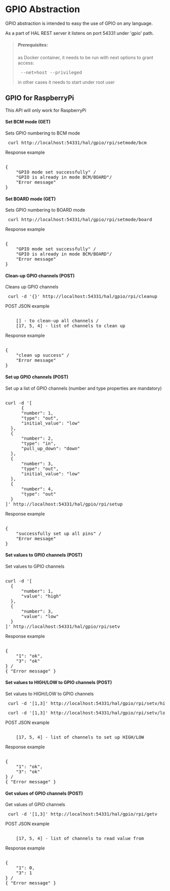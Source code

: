 # GPIO Abstraction

GPIO abstraction is intended to easy the use of GPIO on any language.

As a part of HAL REST server it listens on port 54331 under 'gpio' path.

> ##### Prerequisites:
>
> as Docker container, it needs to be run with next options to grant access:
>
> <pre> --net=host --privileged </pre>
>
> in other cases it needs to start under root user

## GPIO for RaspberryPi

This API will only work for RaspberryPi

#### Set BCM mode (GET)

Sets GPIO numbering to BCM mode

<pre> curl http://localhost:54331/hal/gpio/rpi/setmode/bcm </pre>

Response example

<pre> 
{
    "GPIO mode set successfully" /     
    "GPIO is already in mode BCM/BOARD"/
    "Error message"
} 
</pre>

#### Set BOARD mode (GET)

Sets GPIO numbering to BOARD mode

<pre> curl http://localhost:54331/hal/gpio/rpi/setmode/board </pre>

Response example

<pre> 
{
    "GPIO mode set successfully" / 
    "GPIO is already in mode BCM/BOARD"/
    "Error message"
} 
</pre>

#### Clean-up GPIO channels (POST)

Cleans up GPIO channels

<pre> curl -d '{}' http://localhost:54331/hal/gpio/rpi/cleanup </pre>

POST JSON example

<pre> 
    [] - to clean-up all channels / 
    [17, 5, 4] - list of channels to clean up
</pre>

Response example

<pre> 
{
    "clean up success" / 
    "Error message" 
}
</pre>

#### Set up GPIO channels (POST)

Set up a list of GPIO channels (number and type properties are mandatory)

<pre>  
curl -d '[
      {
      "number": 1,
      "type": "out",
      "initial_value": "low"
  },
  {
      "number": 2,
      "type": "in",
      "pull_up_down": "down"
  },
  {
      "number": 3,
      "type": "out",
      "initial_value": "low"
  },
  {
      "number": 4,
      "type": "out"
  }
]' http://localhost:54331/hal/gpio/rpi/setup </pre>

Response example

<pre> 
{
    "successfully set up all pins" / 
    "Error message" 
}
</pre>

#### Set values to GPIO channels (POST)

Set values to GPIO channels

<pre> 
curl -d '[
  {
      "number": 1,
      "value": "high"
  },
  {
      "number": 3,
      "value": "low"
  }
]' http://localhost:54331/hal/gpio/rpi/setv
</pre>

Response example

<pre> 
{
    "1": "ok",
    "3": "ok"
} /
{ "Error message" }
</pre>

#### Set values to HIGH/LOW to GPIO channels (POST)

Set values to HIGH/LOW to GPIO channels

<pre> curl -d '[1,3]' http://localhost:54331/hal/gpio/rpi/setv/high </pre>
<pre> curl -d '[1,3]' http://localhost:54331/hal/gpio/rpi/setv/low </pre>

POST JSON example

<pre> 
    [17, 5, 4] - list of channels to set up HIGH/LOW
</pre>

Response example

<pre> 
{
    "1": "ok",
    "3": "ok"
} /
{ "Error message" }
</pre>

#### Get values of GPIO channels (POST)

Get values of GPIO channels

<pre> curl -d '[1,3]' http://localhost:54331/hal/gpio/rpi/getv </pre>

POST JSON example

<pre> 
    [17, 5, 4] - list of channels to read value from
</pre>

Response example

<pre> 
{
    "1": 0,
    "3": 1
} /
{ "Error message" }
</pre>
